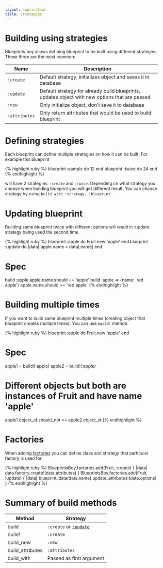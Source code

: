 ```yaml
---
layout: application
title: Strategies
---
```


# Building using strategies

Blueprints boy allows defining blueprint to be built using different strategies. These three are the most common:

Name          | Description
--------------|------------
`:create`     | Default strategy, initializes object and saves it in database
`:update`     | Default strategy for already build blueprints, updates object with new options that are passed
`:new`        | Only initialize object, don't save it to database
`:attributes` | Only return attributes that would be used to build blueprint

# Defining strategies

Each blueprint can define multiple strategies on how it can be built. For example this blueprint

{% highlight ruby %}
blueprint :sample do
  12
end.blueprint :twice do
  24
end
{% endhighlight %}

will have 2 strategies: `:create` and `:twice`. Depending on what strategy you choose when building blueprint you will
get different result. You can choose strategy by using `build_with :strategy, :blueprint`.

# Updating blueprint

Building same blueprint twice with different options will result in :update strategy being used the second time.

{% highlight ruby %}
blueprint :apple do
  Fruit.new 'apple'
end.blueprint :update do |data|
  apple.name = data[:name]
end

# Spec
build :apple
apple.name.should == 'apple'
build :apple => {name: 'red apple'}
apple.name.should == 'red apple'
{% endhighlight %}

# Building multiple times

If you want to build same blueprint multiple times (creating object that blueprint creates multiple times). You can use
`build!` method.

{% highlight ruby %}
blueprint :apple do
  Fruit.new 'apple'
end

# Spec
apple1 = build!(:apple)
apple2 = build!(:apple)
# Different objects but both are instances of Fruit and have name 'apple'
apple1.object_id.should_not == apple2.object_id
{% endhighlight %}

# Factories

When adding [factories](/blueprints_boy/factories) you can define class and strategy that particular factory is used for.

{% highlight ruby %}
BlueprintsBoy.factories.add(Fruit, :create) { |data| data.factory.create!(data.attributes) }
BlueprintsBoy.factories.add(Fruit, :update) { |data| blueprint_data(data.name).update_attributes!(data.options) }
{% endhighlight %}

# Summary of build methods

Method           | Strategy
-----------------|-------------------
build            | `:create` or [`:update`](/blueprints_boy/strategies#updating-blueprint)
build!           | `:create`
build_new        | `:new`
build_attributes | `:attributes`
build_with       | Passed as first argument
